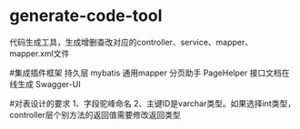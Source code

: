 # generate-code-tool
代码生成工具，生成增删查改对应的controller、service、mapper、mapper.xml文件

#集成插件框架
持久层 mybatis
通用mapper
分页助手 PageHelper
接口文档在线生成 Swagger-UI

#对表设计的要求
1、字段驼峰命名
2、主键ID是varchar类型。如果选择int类型，controller层个别方法的返回值需要修改返回类型